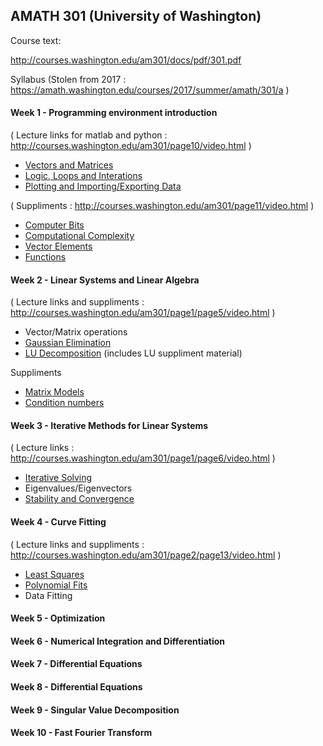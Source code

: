 
## AMATH 301 (University of Washington)

Course text:

http://courses.washington.edu/am301/docs/pdf/301.pdf

Syllabus 
(Stolen from 2017 : https://amath.washington.edu/courses/2017/summer/amath/301/a )

#### Week 1 - Programming environment introduction

( Lecture links for matlab and python : http://courses.washington.edu/am301/page10/video.html )

- [Vectors and Matrices](./amath301_W01L01_Vectors.jl)
- [Logic, Loops and Interations](./amath301_W01L02_Logic.jl)
- [Plotting and Importing/Exporting Data](./amath301_W01L03_Plotting.jl)

( Suppliments : http://courses.washington.edu/am301/page11/video.html )

- [Computer Bits](./amath301_W01S01_Bits.jl)
- [Computational Complexity](./amath301_W01S02_Benchmarking.jl)
- [Vector Elements](./amath301_W01S03_Elements.jl)
- [Functions](./amath301_W01S04_Functions.jl)

#### Week 2 - Linear Systems and Linear Algebra

( Lecture links and suppliments : http://courses.washington.edu/am301/page1/page5/video.html )

- Vector/Matrix operations
- [Gaussian Elimination](./amath301_W02L05_Gauss.jl)
- [LU Decomposition](./amath301_W02L06_LU.jl) (includes LU suppliment material)

Suppliments

- [Matrix Models](./amath301_W02S01_Models.jl)
- [Condition numbers](./amath301_W02S02_Condition.jl)

#### Week 3 - Iterative Methods for Linear Systems

( Lecture links : http://courses.washington.edu/am301/page1/page6/video.html )

- [Iterative Solving](./amath301_W03L07_Iterative.jl)
- Eigenvalues/Eigenvectors
- [Stability and Convergence](./amath301_W03L09_Stability.jl)

#### Week 4 - Curve Fitting

( Lecture links and suppliments : http://courses.washington.edu/am301/page2/page13/video.html )

- [Least Squares](./amath301_W04L10_Fit.jl)
- [Polynomial Fits](./amath301_W04L11_Splines.jl)
- Data Fitting

#### Week 5 - Optimization

#### Week 6 - Numerical Integration and Differentiation

#### Week 7 - Differential Equations

#### Week 8 - Differential Equations

#### Week 9 - Singular Value Decomposition

#### Week 10 - Fast Fourier Transform


